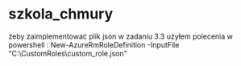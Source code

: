 # szkola_chmury

żeby zaimplementować plik json w zadaniu 3.3 użyłem polecenia w powershell :
New-AzureRmRoleDefinition -InputFile "C:\CustomRoles\custom_role.json"

